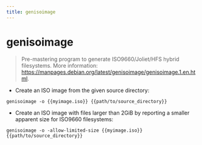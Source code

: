 ```yaml
---
title: genisoimage
---
```

# genisoimage

> Pre-mastering program to generate ISO9660/Joliet/HFS hybrid filesystems.
> More information: <https://manpages.debian.org/latest/genisoimage/genisoimage.1.en.html>.

- Create an ISO image from the given source directory:

`genisoimage -o {{myimage.iso}} {{path/to/source_directory}}`

- Create an ISO image with files larger than 2GiB by reporting a smaller apparent size for ISO9660 filesystems:

`genisoimage -o -allow-limited-size {{myimage.iso}} {{path/to/source_directory}}`

